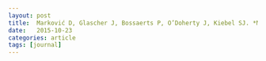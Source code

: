 ```yaml
---
layout: post
title:  Marković D, Glascher J, Bossaerts P, O’Doherty J, Kiebel SJ. *Modeling the Evolution of Beliefs Using an Attentional Focus Mechanism.* PLoS Computational Biology (2015). [doi](https://doi.org/10.1371/journal.pcbi.1004558) [pdf](http://www.ploscompbiol.org/article/fetchObject.action?uri=info:doi/10.1371/journal.pcbi.1004558&representation=PDF)
date:   2015-10-23
categories: article
tags: [journal]
---
```

